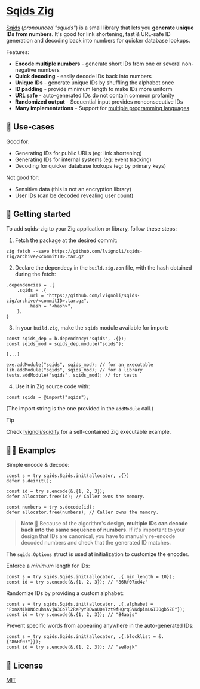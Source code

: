# [Sqids Zig](https://sqids.org/zig)

[Sqids](https://sqids.org/zig) (*pronounced "squids"*) is a small library that lets you **generate unique IDs from numbers**. It's good for link shortening, fast & URL-safe ID generation and decoding back into numbers for quicker database lookups.

Features:

- **Encode multiple numbers** - generate short IDs from one or several non-negative numbers
- **Quick decoding** - easily decode IDs back into numbers
- **Unique IDs** - generate unique IDs by shuffling the alphabet once
- **ID padding** - provide minimum length to make IDs more uniform
- **URL safe** - auto-generated IDs do not contain common profanity
- **Randomized output** - Sequential input provides nonconsecutive IDs
- **Many implementations** - Support for [multiple programming languages](https://sqids.org/)

## 🧰 Use-cases

Good for:

- Generating IDs for public URLs (eg: link shortening)
- Generating IDs for internal systems (eg: event tracking)
- Decoding for quicker database lookups (eg: by primary keys)

Not good for:

- Sensitive data (this is not an encryption library)
- User IDs (can be decoded revealing user count)

## 🚀 Getting started

To add sqids-zig to your Zig application or library, follow these steps:

1. Fetch the package at the desired commit:

```terminal
zig fetch --save https://github.com/lvignoli/sqids-zig/archive/<commitID>.tar.gz
```

2. Declare the dependecy in the `build.zig.zon` file, with the hash obtained during the fetch:

```zig
.dependencies = .{
    .sqids = .{
        .url = "https://github.com/lvignoli/sqids-zig/archive/<commitID>.tar.gz",
        .hash = "<hash>",
    },
}
```

3. In your `build.zig`, make the `sqids` module available for import:

```zig
const sqids_dep = b.dependency("sqids", .{});
const sqids_mod = sqids_dep.module("sqids");

[...]
 
exe.addModule("sqids", sqids_mod); // for an executable
lib.addModule("sqids", sqids_mod); // for a library
tests.addModule("sqids", sqids_mod); // for tests
```

4. Use it in Zig source code with:

```zig
const sqids = @import("sqids");
```

(The import string is the one provided in the `addModule` call.)

> [!TIP]
> Check [lvignoli/sqidify](https://github.com/lvignoli/sqidify) for a self-contained Zig executable example.

## 👩‍💻 Examples

Simple encode & decode:

```zig
const s = try sqids.Sqids.init(allocator, .{})
defer s.deinit();

const id = try s.encode(&.{1, 2, 3});
defer allocator.free(id); // Caller owns the memory.

const numbers = try s.decode(id);
defer allocator.free(numbers); // Caller owns the memory.
```

> **Note**
> 🚧 Because of the algorithm's design, **multiple IDs can decode back into the same sequence of numbers**. If it's important to your design that IDs are canonical, you have to manually re-encode decoded numbers and check that the generated ID matches.

The `sqids.Options` struct is used at initialization to customize the encoder.

Enforce a *minimum* length for IDs:

```zig
const s = try sqids.Sqids.init(allocator, .{.min_length = 10});
const id = try s.encode(&.{1, 2, 3}); // "86Rf07xd4z"
```

Randomize IDs by providing a custom alphabet:

```zig
const s = try sqids.Sqids.init(allocator, .{.alphabet = "FxnXM1kBN6cuhsAvjW3Co7l2RePyY8DwaU04Tzt9fHQrqSVKdpimLGIJOgb5ZE"});
const id = try s.encode(&.{1, 2, 3}); // "B4aajs"
```

Prevent specific words from appearing anywhere in the auto-generated IDs:

```zig
const s = try sqids.Sqids.init(allocator, .{.blocklist = &.{"86Rf07"}});
const id = try s.encode(&.{1, 2, 3}); // "se8ojk"
```

## 📝 License

[MIT](LICENSE)

